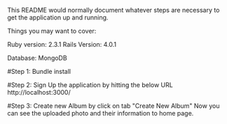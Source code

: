 This README would normally document whatever steps are necessary to get the application up and running.

Things you may want to cover:

Ruby version: 2.3.1 Rails Version: 4.0.1

Database: MongoDB

#Step 1:
	Bundle install
	
#Step 2:
	Sign Up the application by hitting the below URL
	http://localhost:3000/

#Step 3:
	Create new Album by click on tab "Create New Album"
   	Now you can see the uploaded photo and their information to home page.
	
